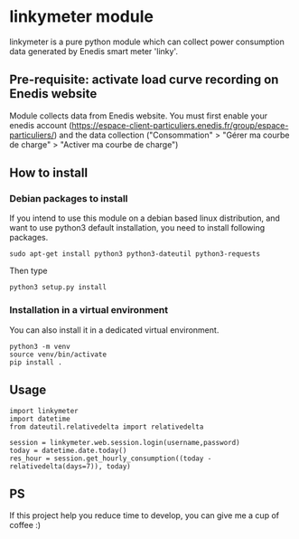 # linkymeter module
linkymeter is a pure python module which can collect power consumption data generated by Enedis smart meter 'linky'. 

## Pre-requisite: activate load curve recording on Enedis website
Module collects data from Enedis website.
You must first enable your enedis account (https://espace-client-particuliers.enedis.fr/group/espace-particuliers/) and the data collection ("Consommation" > "Gérer ma courbe de charge" > "Activer ma courbe de charge")

## How to install

### Debian packages to install
If you intend to use this module on a debian based linux distribution, and want to use python3 default installation, you need to install following packages.

    sudo apt-get install python3 python3-dateutil python3-requests

Then type

    python3 setup.py install

### Installation in a virtual environment
You can also install it in a dedicated virtual environment.

    python3 -m venv 
    source venv/bin/activate
    pip install .

## Usage

    import linkymeter
    import datetime
    from dateutil.relativedelta import relativedelta

    session = linkymeter.web.session.login(username,password)
    today = datetime.date.today()
    res_hour = session.get_hourly_consumption((today - relativedelta(days=7)), today)

## PS
If this project help you reduce time to develop, you can give me a cup of coffee :) 

